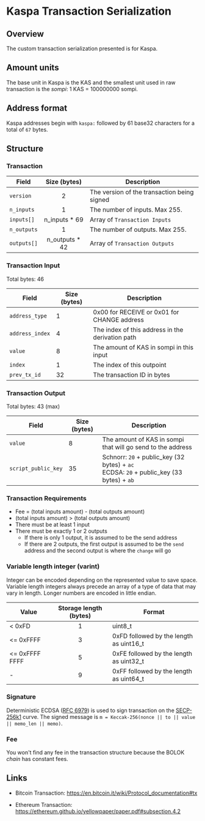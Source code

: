 # Kaspa Transaction Serialization

## Overview

The custom transaction serialization presented is for Kaspa.

## Amount units

The base unit in Kaspa is the KAS and the smallest unit used in raw transaction is the *sompi*: 1 KAS = 100000000 sompi.

## Address format

Kaspa addresses begin with `kaspa:` followed by 61 base32 characters for a total of `67` bytes.

## Structure

### Transaction

| Field | Size (bytes) | Description |
| --- | :---: | --- |
| `version` | 2 | The version of the transaction being signed |
| `n_inputs` | 1 | The number of inputs. Max 255.
| `inputs[]` | n_inputs * 69 | Array of `Transaction Inputs` |
| `n_outputs` | 1 | The number of outputs. Max 255.
| `outputs[]` | n_outputs * 42 | Array of `Transaction Outputs` |

### Transaction Input

Total bytes: 46

| Field | Size (bytes) | Description |
| --- | --- | --- |
| `address_type` | 1 | 0x00 for RECEIVE or 0x01 for CHANGE address |
| `address_index` | 4 | The index of this address in the derivation path |
| `value` | 8 | The amount of KAS in sompi in this input |
| `index` | 1 | The index of this outpoint |
| `prev_tx_id` | 32 | The transaction ID in bytes |
<!--
| `sequence` | 8 | The sequence number of this input |
| `sig_op_count` | 1 | The sig op count. Usually `1` |
-->

### Transaction Output

Total bytes: 43 (max)

| Field | Size (bytes) | Description |
| --- | --- | --- |
| `value` | 8 | The amount of KAS in sompi that will go send to the address |
| `script_public_key` | 35 | Schnorr: `20` + public_key (32 bytes) + `ac` <br/> ECDSA: `20` + public_key (33 bytes) + `ab` |

### Transaction Requirements
- Fee = (total inputs amount) - (total outputs amount)
- (total inputs amount) > (total outputs amount)
- There must be at least 1 input
- There must be exactly 1 or 2 outputs
  - If there is only 1 output, it is assumed to be the send address
  - If there are 2 outputs, the first output is assumed to be the `send` address and the second output is where the `change` will go



### Variable length integer (varint)

Integer can be encoded depending on the represented value to save space.
Variable length integers always precede an array of a type of data that may vary in length.
Longer numbers are encoded in little endian.

| Value | Storage length (bytes) | Format |
| --- | :---: | --- |
| < 0xFD | 1 | uint8_t |
| <= 0xFFFF | 3 | 0xFD followed by the length as uint16_t |
| <= 0xFFFF FFFF | 5 | 0xFE followed by the length as uint32_t |
| - | 9 | 0xFF followed by the length as uint64_t |

### Signature

Deterministic ECDSA ([RFC 6979](https://tools.ietf.org/html/rfc6979)) is used to sign transaction on the [SECP-256k1](https://www.secg.org/sec2-v2.pdf#subsubsection.2.4.1) curve.
The signed message is `m = Keccak-256(nonce || to || value || memo_len || memo)`.

### Fee

You won't find any fee in the transaction structure because the BOLOK *chain* has constant fees.

## Links

- Bitcoin Transaction: https://en.bitcoin.it/wiki/Protocol_documentation#tx

- Ethereum Transaction: https://ethereum.github.io/yellowpaper/paper.pdf#subsection.4.2
